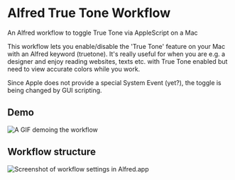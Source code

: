 # Alfred True Tone Workflow
An Alfred workflow to toggle True Tone via AppleScript on a Mac

This workflow lets you enable/disable the 'True Tone' feature on your Mac with an Alfred keyword (truetone).
It's really useful for when you are e.g. a designer and enjoy reading websites, texts etc. with True Tone enabled but need to view accurate colors while you work.

Since Apple does not provide a special System Event (yet?), the toggle is being changed by GUI scripting.

## Demo
![A GIF demoing the workflow](alfred-truetone-workflow/demo.gif)

## Workflow structure
![Screenshot of workflow settings in Alfred.app](alfred-truetone-workflow/screenshot.png)
